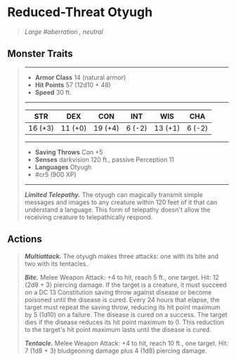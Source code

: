 # Reduced-Threat Otyugh
>*Large #aberration , neutral*
## Monster Traits
>___
>- **Armor Class** 14 (natural armor)
>- **Hit Points** 57 (12d10 + 48)
>- **Speed** 30 ft.
>___
>|STR|DEX|CON|INT|WIS|CHA|
>|:---:|:---:|:---:|:---:|:---:|:---:|
>|16 (+3)|11 (+0)|19 (+4)|6 (-2)|13 (+1)|6 (-2)|
>___
>- **Saving Throws** Con +5
>- **Senses** darkvision 120 ft., passive Perception 11
>- **Languages** Otyugh
>- #cr5 (900 XP)
>___
>***Limited Telepathy.*** The otyugh can magically transmit simple messages and images to any creature within 120 feet of it that can understand a language. This form of telepathy doesn't allow the receiving creature to telepathically respond.  
>
## Actions
>***Multiattack.*** The otyugh makes three attacks: one with its bite and two with its tentacles.  
>
>***Bite.*** Melee Weapon Attack: +4 to hit, reach 5 ft., one target. Hit: 12 (2d8 + 3) piercing damage. If the target is a creature, it must succeed on a DC 13 Constitution saving throw against disease or become poisoned until the disease is cured. Every 24 hours that elapse, the target must repeat the saving throw, reducing its hit point maximum by 5 (1d10) on a failure. The disease is cured on a success. The target dies if the disease reduces its hit point maximum to 0. This reduction to the target's hit point maximum lasts until the disease is cured.  
>
>***Tentacle.*** Melee Weapon Attack: +4 to hit, reach 10 ft., one target. Hit: 7 (1d8 + 3) bludgeoning damage plus 4 (1d8) piercing damage.